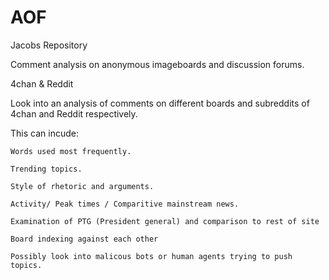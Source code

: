 # AOF
Jacobs Repository

Comment analysis on anonymous imageboards and discussion forums. 

4chan & Reddit

Look into an analysis  of comments on different boards and subreddits of 4chan and Reddit respectively.

This can incude:

    Words used most frequently.

    Trending topics.

    Style of rhetoric and arguments.

    Activity/ Peak times / Comparitive mainstream news.

    Examination of PTG (President general) and comparison to rest of site
    
    Board indexing against each other

    Possibly look into malicous bots or human agents trying to push topics.




